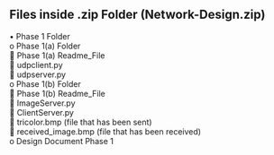 ## Files inside .zip Folder (Network-Design.zip)
•	Phase 1 Folder  
o	Phase 1(a) Folder  
	Phase 1(a) Readme_File  
	udpclient.py  
	udpserver.py  
o	Phase 1(b) Folder  
	Phase 1(b) Readme_File  
	ImageServer.py  
	ClientServer.py  
	tricolor.bmp (file that has been sent)  
	received_image.bmp (file that has been received)  
o	Design Document Phase 1  
